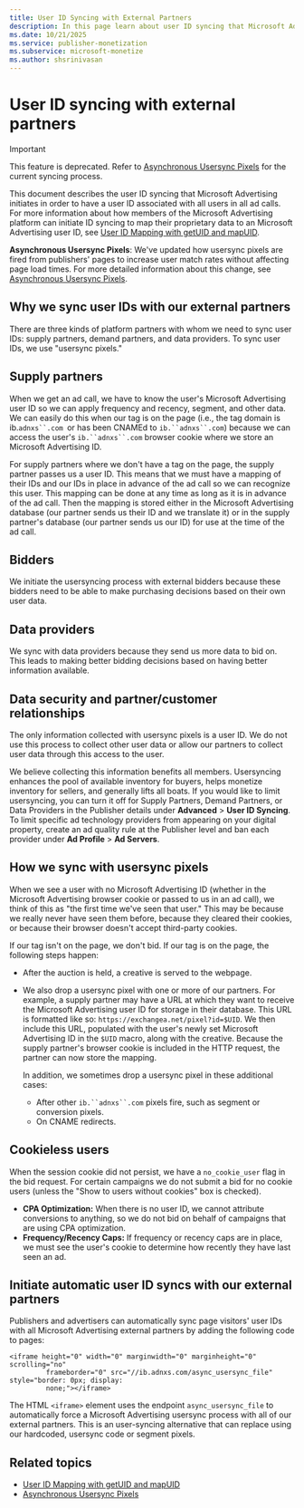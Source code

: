 ```yaml
---
title: User ID Syncing with External Partners
description: In this page learn about user ID syncing that Microsoft Advertising initiates to have a user ID associated with all users in all ad calls. 
ms.date: 10/21/2025
ms.service: publisher-monetization
ms.subservice: microsoft-monetize
ms.author: shsrinivasan
---
```


# User ID syncing with external partners

> [!IMPORTANT]
> This feature is deprecated. Refer to [Asynchronous Usersync Pixels](asynchronous-usersync-pixels.md) for the current syncing process.

This document describes the user ID syncing that Microsoft Advertising initiates in order to have a user ID associated with all users in all ad calls. For more information about how members of the Microsoft Advertising platform can initiate ID syncing to map their proprietary data to an Microsoft Advertising user ID, see [User ID Mapping with getUID and mapUID](user-id-mapping-with-getuid-and-mapuid.md).

**Asynchronous Usersync Pixels**: We've updated how usersync pixels are fired from publishers' pages to increase user match rates without affecting page load times. For more detailed information about this change, see [Asynchronous Usersync Pixels](asynchronous-usersync-pixels.md).

## Why we sync user IDs with our external partners

There are three kinds of platform partners with whom we need to sync user IDs: supply partners, demand partners, and data providers. To sync user IDs, we use "usersync pixels."

## Supply partners

When we get an ad call, we have to know the user's Microsoft Advertising user ID so we can apply frequency and recency, segment, and other data. We can easily do this when our tag is on the page (i.e., the tag domain is ib.`adnxs``.com `or has been CNAMEd to `ib.``adnxs``.com`) because we can access the user's `ib.``adnxs``.com` browser cookie where we store an Microsoft Advertising ID.

For supply partners where we don't have a tag on the page, the supply partner passes us a user ID. This means that we must have a mapping of their IDs and our IDs in place in advance of the ad call so we can recognize this user. This mapping can be done at any time as long as it is in advance of the ad call. Then the mapping is stored either in the Microsoft Advertising database (our partner sends us their ID and we translate it) or in the supply partner's database (our partner sends us our ID) for use at the time of the ad call.

## Bidders

We initiate the usersyncing process with external bidders because these bidders need to be able to make purchasing decisions based on their own user data.

## Data providers

We sync with data providers because they send us more data to bid on. This leads to making better bidding decisions based on having better information available.

## Data security and partner/customer relationships

The only information collected with usersync pixels is a user ID. We do not use this process to collect other user data or allow our partners to collect user data through this access to the user.

We believe collecting this information benefits all members. Usersyncing enhances the pool of available inventory for buyers, helps monetize inventory for sellers, and generally lifts all boats. If you would like to limit usersyncing, you can turn it off for Supply Partners, Demand Partners, or Data Providers in the Publisher details under **Advanced** > **User ID Syncing**. To limit specific ad technology providers from appearing on your digital property, create an ad quality rule at the Publisher level and ban each provider under **Ad Profile** > **Ad Servers**.

## How we sync with usersync pixels

When we see a user with no Microsoft Advertising ID (whether in the Microsoft Advertising browser cookie or passed to us in an ad call), we think of this as "the first time we've seen that user." This may be because we really never have seen them before, because they cleared their cookies, or because their browser doesn't accept third-party cookies.

If our tag isn't on the page, we don't bid. If our tag is on the page, the following steps happen:

- After the auction is held, a creative is served to the webpage.

- We also drop a usersync pixel with one or more of our partners. For example, a supply partner may have a URL at which they want to receive the Microsoft Advertising user ID for storage in their database. This URL is formatted like so: `https://exchangea.net/pixel?id=$UID`. We then include this URL, populated with the user's newly set Microsoft Advertising ID in the `$UID` macro, along with the creative. Because the supply partner's browser cookie is included in the HTTP request, the partner can now store the mapping.

  In addition, we sometimes drop a usersync pixel in these additional cases:

  - After other `ib.``adnxs``.com` pixels fire, such as segment or conversion pixels.
  - On CNAME redirects.

## Cookieless users

When the session cookie did not persist, we have a `no_cookie_user` flag in the bid request. For certain campaigns we do not submit a bid for no cookie users (unless the "Show to users without cookies" box is checked).

- **CPA Optimization:** When there is no user ID, we cannot attribute conversions to anything, so we do not bid on behalf of campaigns that are using CPA optimization.
- **Frequency/Recency Caps:** If frequency or recency caps are in place, we must see the user's cookie to determine how recently they have last seen an ad.

## Initiate automatic user ID syncs with our external partners

Publishers and advertisers can automatically sync page visitors' user IDs with all Microsoft Advertising external partners by adding the following code to pages:

``` 
<iframe height="0" width="0" marginwidth="0" marginheight="0" scrolling="no"
         frameborder="0" src="//ib.adnxs.com/async_usersync_file" style="border: 0px; display:
         none;"></iframe>
```

The HTML `<iframe>` element uses the endpoint `async_usersync_file` to automatically force a Microsoft Advertising usersync process with all of our external partners. This is an user-syncing alternative that can replace using our hardcoded, usersync code or segment pixels.

## Related topics

- [User ID Mapping with getUID and mapUID](user-id-mapping-with-getuid-and-mapuid.md)
- [Asynchronous Usersync Pixels](asynchronous-usersync-pixels.md)